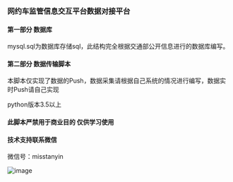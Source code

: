### 网约车监管信息交互平台数据对接平台

#### 第一部分 数据库

mysql.sql为数据库存储sql，此结构完全根据交通部公开信息进行的数据库编写。

#### 第二部分 数据传输脚本

本脚本仅实现了数据的Push，数据采集请根据自己系统的情况进行编写，数据实时Push请自己实现

python版本3.5以上

#### 此脚本严禁用于商业目的  仅供学习使用

#### 技术支持联系微信

微信号：misstanyin

![image](https://bj.bcebos.com/v1/dachefile/webimages/wximg.jpg)